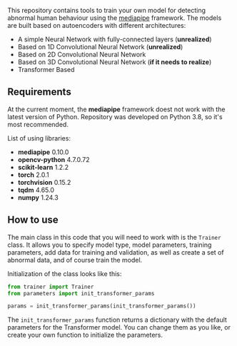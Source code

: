 This repository contains tools to train your own model for detecting abnormal human behaviour using the [mediapipe](https://developers.google.com/mediapipe) framework. The models are built based on autoencoders with different architectures:
* A simple Neural Network with fully-connected layers (**unrealized**)
* Based on 1D Convolutional Neural Network (**unrealized**)
* Based on 2D Convolutional Neural Network
* Based on 3D Convolutional Neural Network (**if it needs to realize**)
* Transformer Based

## Requirements
At the current moment, the **mediapipe** framework doest not work with the latest version of Python. Repository was developed on Python 3.8, so it's most recommended.

List of using libraries:
* **mediapipe** 0.10.0
* **opencv-python** 4.7.0.72
* **scikit-learn** 1.2.2
* **torch** 2.0.1
* **torchvision** 0.15.2
* **tqdm** 4.65.0
* **numpy** 1.24.3

## How to use
The main class in this code that you will need to work with is the `Trainer` class. It allows you to specify model type, model parameters, training parameters, add data for training and validation, as well as create a set of abnormal data, and of course train the model.

Initialization of the class looks like this:
```python
from trainer import Trainer
from parameters import init_transformer_params

params = init_transformer_params(init_transformer_params())
```
The `init_transformer_params` function returns a dictionary with the default parameters for the Transformer model. You can change them as you like, or create your own function to initialize the parameters.

